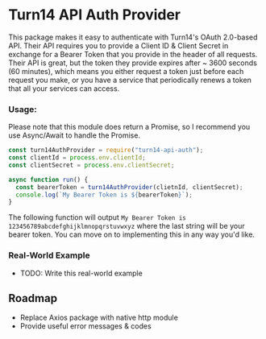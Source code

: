 # Turn14 API Auth Provider

This package makes it easy to authenticate with Turn14's OAuth 2.0-based API. Their API requires you to provide a Client ID & Client Secret in exchange for a Bearer Token that you provide in the header of all requests. Their API is great, but the token they provide expires after ~ 3600 seconds (60 minutes), which means you either request a token just before each request you make, or you have a service that periodically renews a token that all your services can access.

### Usage:

Please note that this module does return a Promise, so I recommend you use Async/Await to handle the Promise.

```javascript
const turn14AuthProvider = require("turn14-api-auth");
const clientId = process.env.clientId;
const clientSecret = process.env.clientSecret;

async function run() {
  const bearerToken = turn14AuthProvider(clietnId, clientSecret);
  console.log(`My Bearer Token is ${bearerToken}`);
}
```

The following function will output `My Bearer Token is 123456789abcdefghijklmnopqrstuvwxyz` where the last string will be your bearer token. You can move on to implementing this in any way you'd like.

### Real-World Example

- TODO: Write this real-world example

## Roadmap

- Replace Axios package with native http module
- Provide useful error messages & codes
